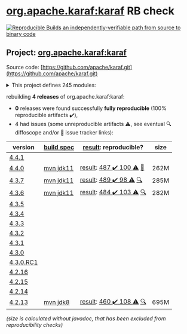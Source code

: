 [org.apache.karaf:karaf](https://search.maven.org/artifact/org.apache.karaf/karaf/) RB check
=======

[![Reproducible Builds](https://reproducible-builds.org/images/logos/rb.svg) an independently-verifiable path from source to binary code](https://reproducible-builds.org/)

## Project: [org.apache.karaf:karaf](https://search.maven.org/artifact/org.apache.karaf/karaf/)

Source code: [https://github.com/apache/karaf.git](https://github.com/apache/karaf.git)

<details><summary>This project defines 245 modules:</summary>

* [org.apache.karaf.archetypes:karaf-assembly-archetype](https://search.maven.org/artifact/org.apache.karaf.archetypes/karaf-assembly-archetype/)
* [org.apache.karaf.archetypes:karaf-blueprint-archetype](https://search.maven.org/artifact/org.apache.karaf.archetypes/karaf-blueprint-archetype/)
* [org.apache.karaf.archetypes:karaf-bundle-archetype](https://search.maven.org/artifact/org.apache.karaf.archetypes/karaf-bundle-archetype/)
* [org.apache.karaf.archetypes:karaf-command-archetype](https://search.maven.org/artifact/org.apache.karaf.archetypes/karaf-command-archetype/)
* [org.apache.karaf.archetypes:karaf-feature-archetype](https://search.maven.org/artifact/org.apache.karaf.archetypes/karaf-feature-archetype/)
* [org.apache.karaf.archetypes:karaf-kar-archetype](https://search.maven.org/artifact/org.apache.karaf.archetypes/karaf-kar-archetype/)
* [org.apache.karaf.assemblies.features:features](https://search.maven.org/artifact/org.apache.karaf.assemblies.features/features/)
* [org.apache.karaf.assemblies:assemblies](https://search.maven.org/artifact/org.apache.karaf.assemblies/assemblies/)
* [org.apache.karaf.audit:org.apache.karaf.audit.core](https://search.maven.org/artifact/org.apache.karaf.audit/org.apache.karaf.audit.core/)
* [org.apache.karaf.bundle:bundle](https://search.maven.org/artifact/org.apache.karaf.bundle/bundle/)
* [org.apache.karaf.bundle:org.apache.karaf.bundle.blueprintstate](https://search.maven.org/artifact/org.apache.karaf.bundle/org.apache.karaf.bundle.blueprintstate/)
* [org.apache.karaf.bundle:org.apache.karaf.bundle.core](https://search.maven.org/artifact/org.apache.karaf.bundle/org.apache.karaf.bundle.core/)
* [org.apache.karaf.bundle:org.apache.karaf.bundle.springstate](https://search.maven.org/artifact/org.apache.karaf.bundle/org.apache.karaf.bundle.springstate/)
* [org.apache.karaf.config:org.apache.karaf.config.core](https://search.maven.org/artifact/org.apache.karaf.config/org.apache.karaf.config.core/)
* [org.apache.karaf.deployer:deployer](https://search.maven.org/artifact/org.apache.karaf.deployer/deployer/)
* [org.apache.karaf.deployer:org.apache.karaf.deployer.blueprint](https://search.maven.org/artifact/org.apache.karaf.deployer/org.apache.karaf.deployer.blueprint/)
* [org.apache.karaf.deployer:org.apache.karaf.deployer.features](https://search.maven.org/artifact/org.apache.karaf.deployer/org.apache.karaf.deployer.features/)
* [org.apache.karaf.deployer:org.apache.karaf.deployer.kar](https://search.maven.org/artifact/org.apache.karaf.deployer/org.apache.karaf.deployer.kar/)
* [org.apache.karaf.deployer:org.apache.karaf.deployer.spring](https://search.maven.org/artifact/org.apache.karaf.deployer/org.apache.karaf.deployer.spring/)
* [org.apache.karaf.deployer:org.apache.karaf.deployer.wrap](https://search.maven.org/artifact/org.apache.karaf.deployer/org.apache.karaf.deployer.wrap/)
* [org.apache.karaf.diagnostic:diagnostic](https://search.maven.org/artifact/org.apache.karaf.diagnostic/diagnostic/)
* [org.apache.karaf.diagnostic:org.apache.karaf.diagnostic.boot](https://search.maven.org/artifact/org.apache.karaf.diagnostic/org.apache.karaf.diagnostic.boot/)
* [org.apache.karaf.diagnostic:org.apache.karaf.diagnostic.core](https://search.maven.org/artifact/org.apache.karaf.diagnostic/org.apache.karaf.diagnostic.core/)
* [org.apache.karaf.docker:org.apache.karaf.docker.core](https://search.maven.org/artifact/org.apache.karaf.docker/org.apache.karaf.docker.core/)
* [org.apache.karaf.examples:apache-karaf-examples](https://search.maven.org/artifact/org.apache.karaf.examples/apache-karaf-examples/)
* [org.apache.karaf.examples:karaf-blueprint-example](https://search.maven.org/artifact/org.apache.karaf.examples/karaf-blueprint-example/)
* [org.apache.karaf.examples:karaf-blueprint-example-client](https://search.maven.org/artifact/org.apache.karaf.examples/karaf-blueprint-example-client/)
* [org.apache.karaf.examples:karaf-blueprint-example-common](https://search.maven.org/artifact/org.apache.karaf.examples/karaf-blueprint-example-common/)
* [org.apache.karaf.examples:karaf-blueprint-example-features](https://search.maven.org/artifact/org.apache.karaf.examples/karaf-blueprint-example-features/)
* [org.apache.karaf.examples:karaf-blueprint-example-provider](https://search.maven.org/artifact/org.apache.karaf.examples/karaf-blueprint-example-provider/)
* [org.apache.karaf.examples:karaf-branding-example](https://search.maven.org/artifact/org.apache.karaf.examples/karaf-branding-example/)
* [org.apache.karaf.examples:karaf-bundle-example](https://search.maven.org/artifact/org.apache.karaf.examples/karaf-bundle-example/)
* [org.apache.karaf.examples:karaf-bundle-example-client](https://search.maven.org/artifact/org.apache.karaf.examples/karaf-bundle-example-client/)
* [org.apache.karaf.examples:karaf-bundle-example-common](https://search.maven.org/artifact/org.apache.karaf.examples/karaf-bundle-example-common/)
* [org.apache.karaf.examples:karaf-bundle-example-features](https://search.maven.org/artifact/org.apache.karaf.examples/karaf-bundle-example-features/)
* [org.apache.karaf.examples:karaf-bundle-example-provider](https://search.maven.org/artifact/org.apache.karaf.examples/karaf-bundle-example-provider/)
* [org.apache.karaf.examples:karaf-camel-example](https://search.maven.org/artifact/org.apache.karaf.examples/karaf-camel-example/)
* [org.apache.karaf.examples:karaf-camel-example-blueprint](https://search.maven.org/artifact/org.apache.karaf.examples/karaf-camel-example-blueprint/)
* [org.apache.karaf.examples:karaf-camel-example-features](https://search.maven.org/artifact/org.apache.karaf.examples/karaf-camel-example-features/)
* [org.apache.karaf.examples:karaf-camel-example-java](https://search.maven.org/artifact/org.apache.karaf.examples/karaf-camel-example-java/)
* [org.apache.karaf.examples:karaf-cdi-example](https://search.maven.org/artifact/org.apache.karaf.examples/karaf-cdi-example/)
* [org.apache.karaf.examples:karaf-cdi-example-api](https://search.maven.org/artifact/org.apache.karaf.examples/karaf-cdi-example-api/)
* [org.apache.karaf.examples:karaf-cdi-example-consumer](https://search.maven.org/artifact/org.apache.karaf.examples/karaf-cdi-example-consumer/)
* [org.apache.karaf.examples:karaf-cdi-example-features](https://search.maven.org/artifact/org.apache.karaf.examples/karaf-cdi-example-features/)
* [org.apache.karaf.examples:karaf-cdi-example-provider](https://search.maven.org/artifact/org.apache.karaf.examples/karaf-cdi-example-provider/)
* [org.apache.karaf.examples:karaf-command-example](https://search.maven.org/artifact/org.apache.karaf.examples/karaf-command-example/)
* [org.apache.karaf.examples:karaf-command-example-api](https://search.maven.org/artifact/org.apache.karaf.examples/karaf-command-example-api/)
* [org.apache.karaf.examples:karaf-command-example-command](https://search.maven.org/artifact/org.apache.karaf.examples/karaf-command-example-command/)
* [org.apache.karaf.examples:karaf-command-example-features](https://search.maven.org/artifact/org.apache.karaf.examples/karaf-command-example-features/)
* [org.apache.karaf.examples:karaf-command-example-provider](https://search.maven.org/artifact/org.apache.karaf.examples/karaf-command-example-provider/)
* [org.apache.karaf.examples:karaf-config-example](https://search.maven.org/artifact/org.apache.karaf.examples/karaf-config-example/)
* [org.apache.karaf.examples:karaf-config-example-blueprint](https://search.maven.org/artifact/org.apache.karaf.examples/karaf-config-example-blueprint/)
* [org.apache.karaf.examples:karaf-config-example-features](https://search.maven.org/artifact/org.apache.karaf.examples/karaf-config-example-features/)
* [org.apache.karaf.examples:karaf-config-example-listener](https://search.maven.org/artifact/org.apache.karaf.examples/karaf-config-example-listener/)
* [org.apache.karaf.examples:karaf-config-example-managed](https://search.maven.org/artifact/org.apache.karaf.examples/karaf-config-example-managed/)
* [org.apache.karaf.examples:karaf-config-example-managed-factory](https://search.maven.org/artifact/org.apache.karaf.examples/karaf-config-example-managed-factory/)
* [org.apache.karaf.examples:karaf-config-example-scr](https://search.maven.org/artifact/org.apache.karaf.examples/karaf-config-example-scr/)
* [org.apache.karaf.examples:karaf-config-example-static](https://search.maven.org/artifact/org.apache.karaf.examples/karaf-config-example-static/)
* [org.apache.karaf.examples:karaf-deployer-example](https://search.maven.org/artifact/org.apache.karaf.examples/karaf-deployer-example/)
* [org.apache.karaf.examples:karaf-docker-example](https://search.maven.org/artifact/org.apache.karaf.examples/karaf-docker-example/)
* [org.apache.karaf.examples:karaf-docker-example-app](https://search.maven.org/artifact/org.apache.karaf.examples/karaf-docker-example-app/)
* [org.apache.karaf.examples:karaf-docker-example-dynamic-dist](https://search.maven.org/artifact/org.apache.karaf.examples/karaf-docker-example-dynamic-dist/)
* [org.apache.karaf.examples:karaf-docker-example-static-dist](https://search.maven.org/artifact/org.apache.karaf.examples/karaf-docker-example-static-dist/)
* [org.apache.karaf.examples:karaf-dump-example](https://search.maven.org/artifact/org.apache.karaf.examples/karaf-dump-example/)
* [org.apache.karaf.examples:karaf-http-resource-example](https://search.maven.org/artifact/org.apache.karaf.examples/karaf-http-resource-example/)
* [org.apache.karaf.examples:karaf-http-resource-example-features](https://search.maven.org/artifact/org.apache.karaf.examples/karaf-http-resource-example-features/)
* [org.apache.karaf.examples:karaf-http-resource-example-whiteboard](https://search.maven.org/artifact/org.apache.karaf.examples/karaf-http-resource-example-whiteboard/)
* [org.apache.karaf.examples:karaf-itest-example](https://search.maven.org/artifact/org.apache.karaf.examples/karaf-itest-example/)
* [org.apache.karaf.examples:karaf-jaas-example](https://search.maven.org/artifact/org.apache.karaf.examples/karaf-jaas-example/)
* [org.apache.karaf.examples:karaf-jaas-example-app](https://search.maven.org/artifact/org.apache.karaf.examples/karaf-jaas-example-app/)
* [org.apache.karaf.examples:karaf-jaas-example-features](https://search.maven.org/artifact/org.apache.karaf.examples/karaf-jaas-example-features/)
* [org.apache.karaf.examples:karaf-jaas-example-wab](https://search.maven.org/artifact/org.apache.karaf.examples/karaf-jaas-example-wab/)
* [org.apache.karaf.examples:karaf-jaas-example-war](https://search.maven.org/artifact/org.apache.karaf.examples/karaf-jaas-example-war/)
* [org.apache.karaf.examples:karaf-jdbc-example](https://search.maven.org/artifact/org.apache.karaf.examples/karaf-jdbc-example/)
* [org.apache.karaf.examples:karaf-jdbc-example-api](https://search.maven.org/artifact/org.apache.karaf.examples/karaf-jdbc-example-api/)
* [org.apache.karaf.examples:karaf-jdbc-example-command](https://search.maven.org/artifact/org.apache.karaf.examples/karaf-jdbc-example-command/)
* [org.apache.karaf.examples:karaf-jdbc-example-features](https://search.maven.org/artifact/org.apache.karaf.examples/karaf-jdbc-example-features/)
* [org.apache.karaf.examples:karaf-jdbc-example-provider](https://search.maven.org/artifact/org.apache.karaf.examples/karaf-jdbc-example-provider/)
* [org.apache.karaf.examples:karaf-jms-example](https://search.maven.org/artifact/org.apache.karaf.examples/karaf-jms-example/)
* [org.apache.karaf.examples:karaf-jms-example-command](https://search.maven.org/artifact/org.apache.karaf.examples/karaf-jms-example-command/)
* [org.apache.karaf.examples:karaf-jms-example-features](https://search.maven.org/artifact/org.apache.karaf.examples/karaf-jms-example-features/)
* [org.apache.karaf.examples:karaf-jpa-example](https://search.maven.org/artifact/org.apache.karaf.examples/karaf-jpa-example/)
* [org.apache.karaf.examples:karaf-jpa-example-command](https://search.maven.org/artifact/org.apache.karaf.examples/karaf-jpa-example-command/)
* [org.apache.karaf.examples:karaf-jpa-example-features](https://search.maven.org/artifact/org.apache.karaf.examples/karaf-jpa-example-features/)
* [org.apache.karaf.examples:karaf-jpa-example-provider](https://search.maven.org/artifact/org.apache.karaf.examples/karaf-jpa-example-provider/)
* [org.apache.karaf.examples:karaf-jpa-example-provider-api](https://search.maven.org/artifact/org.apache.karaf.examples/karaf-jpa-example-provider-api/)
* [org.apache.karaf.examples:karaf-jpa-example-provider-blueprint](https://search.maven.org/artifact/org.apache.karaf.examples/karaf-jpa-example-provider-blueprint/)
* [org.apache.karaf.examples:karaf-jpa-example-provider-blueprint-eclipselink](https://search.maven.org/artifact/org.apache.karaf.examples/karaf-jpa-example-provider-blueprint-eclipselink/)
* [org.apache.karaf.examples:karaf-jpa-example-provider-blueprint-hibernate](https://search.maven.org/artifact/org.apache.karaf.examples/karaf-jpa-example-provider-blueprint-hibernate/)
* [org.apache.karaf.examples:karaf-jpa-example-provider-blueprint-openjpa](https://search.maven.org/artifact/org.apache.karaf.examples/karaf-jpa-example-provider-blueprint-openjpa/)
* [org.apache.karaf.examples:karaf-jpa-example-provider-ds](https://search.maven.org/artifact/org.apache.karaf.examples/karaf-jpa-example-provider-ds/)
* [org.apache.karaf.examples:karaf-jpa-example-provider-ds-eclipselink](https://search.maven.org/artifact/org.apache.karaf.examples/karaf-jpa-example-provider-ds-eclipselink/)
* [org.apache.karaf.examples:karaf-jpa-example-provider-ds-hibernate](https://search.maven.org/artifact/org.apache.karaf.examples/karaf-jpa-example-provider-ds-hibernate/)
* [org.apache.karaf.examples:karaf-jpa-example-provider-ds-openjpa](https://search.maven.org/artifact/org.apache.karaf.examples/karaf-jpa-example-provider-ds-openjpa/)
* [org.apache.karaf.examples:karaf-log-appender-example](https://search.maven.org/artifact/org.apache.karaf.examples/karaf-log-appender-example/)
* [org.apache.karaf.examples:karaf-log-appender-example-core](https://search.maven.org/artifact/org.apache.karaf.examples/karaf-log-appender-example-core/)
* [org.apache.karaf.examples:karaf-log-appender-example-features](https://search.maven.org/artifact/org.apache.karaf.examples/karaf-log-appender-example-features/)
* [org.apache.karaf.examples:karaf-maven-example](https://search.maven.org/artifact/org.apache.karaf.examples/karaf-maven-example/)
* [org.apache.karaf.examples:karaf-maven-example-run](https://search.maven.org/artifact/org.apache.karaf.examples/karaf-maven-example-run/)
* [org.apache.karaf.examples:karaf-maven-example-run-bundle](https://search.maven.org/artifact/org.apache.karaf.examples/karaf-maven-example-run-bundle/)
* [org.apache.karaf.examples:karaf-mbean-example](https://search.maven.org/artifact/org.apache.karaf.examples/karaf-mbean-example/)
* [org.apache.karaf.examples:karaf-mbean-example-api](https://search.maven.org/artifact/org.apache.karaf.examples/karaf-mbean-example-api/)
* [org.apache.karaf.examples:karaf-mbean-example-blueprint](https://search.maven.org/artifact/org.apache.karaf.examples/karaf-mbean-example-blueprint/)
* [org.apache.karaf.examples:karaf-mbean-example-features](https://search.maven.org/artifact/org.apache.karaf.examples/karaf-mbean-example-features/)
* [org.apache.karaf.examples:karaf-mbean-example-provider](https://search.maven.org/artifact/org.apache.karaf.examples/karaf-mbean-example-provider/)
* [org.apache.karaf.examples:karaf-mbean-example-scr](https://search.maven.org/artifact/org.apache.karaf.examples/karaf-mbean-example-scr/)
* [org.apache.karaf.examples:karaf-mbean-example-simple](https://search.maven.org/artifact/org.apache.karaf.examples/karaf-mbean-example-simple/)
* [org.apache.karaf.examples:karaf-profile-example](https://search.maven.org/artifact/org.apache.karaf.examples/karaf-profile-example/)
* [org.apache.karaf.examples:karaf-profile-example-dynamic](https://search.maven.org/artifact/org.apache.karaf.examples/karaf-profile-example-dynamic/)
* [org.apache.karaf.examples:karaf-profile-example-registry](https://search.maven.org/artifact/org.apache.karaf.examples/karaf-profile-example-registry/)
* [org.apache.karaf.examples:karaf-profile-example-static](https://search.maven.org/artifact/org.apache.karaf.examples/karaf-profile-example-static/)
* [org.apache.karaf.examples:karaf-redis-example](https://search.maven.org/artifact/org.apache.karaf.examples/karaf-redis-example/)
* [org.apache.karaf.examples:karaf-redis-example-api](https://search.maven.org/artifact/org.apache.karaf.examples/karaf-redis-example-api/)
* [org.apache.karaf.examples:karaf-redis-example-command](https://search.maven.org/artifact/org.apache.karaf.examples/karaf-redis-example-command/)
* [org.apache.karaf.examples:karaf-redis-example-features](https://search.maven.org/artifact/org.apache.karaf.examples/karaf-redis-example-features/)
* [org.apache.karaf.examples:karaf-redis-example-service](https://search.maven.org/artifact/org.apache.karaf.examples/karaf-redis-example-service/)
* [org.apache.karaf.examples:karaf-rest-example](https://search.maven.org/artifact/org.apache.karaf.examples/karaf-rest-example/)
* [org.apache.karaf.examples:karaf-rest-example-api](https://search.maven.org/artifact/org.apache.karaf.examples/karaf-rest-example-api/)
* [org.apache.karaf.examples:karaf-rest-example-blueprint](https://search.maven.org/artifact/org.apache.karaf.examples/karaf-rest-example-blueprint/)
* [org.apache.karaf.examples:karaf-rest-example-client](https://search.maven.org/artifact/org.apache.karaf.examples/karaf-rest-example-client/)
* [org.apache.karaf.examples:karaf-rest-example-client-cxf](https://search.maven.org/artifact/org.apache.karaf.examples/karaf-rest-example-client-cxf/)
* [org.apache.karaf.examples:karaf-rest-example-client-http](https://search.maven.org/artifact/org.apache.karaf.examples/karaf-rest-example-client-http/)
* [org.apache.karaf.examples:karaf-rest-example-client-jersey](https://search.maven.org/artifact/org.apache.karaf.examples/karaf-rest-example-client-jersey/)
* [org.apache.karaf.examples:karaf-rest-example-features](https://search.maven.org/artifact/org.apache.karaf.examples/karaf-rest-example-features/)
* [org.apache.karaf.examples:karaf-rest-example-scr](https://search.maven.org/artifact/org.apache.karaf.examples/karaf-rest-example-scr/)
* [org.apache.karaf.examples:karaf-rest-example-whiteboard](https://search.maven.org/artifact/org.apache.karaf.examples/karaf-rest-example-whiteboard/)
* [org.apache.karaf.examples:karaf-scheduler-example](https://search.maven.org/artifact/org.apache.karaf.examples/karaf-scheduler-example/)
* [org.apache.karaf.examples:karaf-scheduler-example-features](https://search.maven.org/artifact/org.apache.karaf.examples/karaf-scheduler-example-features/)
* [org.apache.karaf.examples:karaf-scheduler-example-runnable](https://search.maven.org/artifact/org.apache.karaf.examples/karaf-scheduler-example-runnable/)
* [org.apache.karaf.examples:karaf-scr-example](https://search.maven.org/artifact/org.apache.karaf.examples/karaf-scr-example/)
* [org.apache.karaf.examples:karaf-scr-example-api](https://search.maven.org/artifact/org.apache.karaf.examples/karaf-scr-example-api/)
* [org.apache.karaf.examples:karaf-scr-example-client](https://search.maven.org/artifact/org.apache.karaf.examples/karaf-scr-example-client/)
* [org.apache.karaf.examples:karaf-scr-example-features](https://search.maven.org/artifact/org.apache.karaf.examples/karaf-scr-example-features/)
* [org.apache.karaf.examples:karaf-scr-example-provider](https://search.maven.org/artifact/org.apache.karaf.examples/karaf-scr-example-provider/)
* [org.apache.karaf.examples:karaf-servlet-example](https://search.maven.org/artifact/org.apache.karaf.examples/karaf-servlet-example/)
* [org.apache.karaf.examples:karaf-servlet-example-annotation](https://search.maven.org/artifact/org.apache.karaf.examples/karaf-servlet-example-annotation/)
* [org.apache.karaf.examples:karaf-servlet-example-blueprint](https://search.maven.org/artifact/org.apache.karaf.examples/karaf-servlet-example-blueprint/)
* [org.apache.karaf.examples:karaf-servlet-example-features](https://search.maven.org/artifact/org.apache.karaf.examples/karaf-servlet-example-features/)
* [org.apache.karaf.examples:karaf-servlet-example-registration](https://search.maven.org/artifact/org.apache.karaf.examples/karaf-servlet-example-registration/)
* [org.apache.karaf.examples:karaf-servlet-example-scr](https://search.maven.org/artifact/org.apache.karaf.examples/karaf-servlet-example-scr/)
* [org.apache.karaf.examples:karaf-servlet-example-upload](https://search.maven.org/artifact/org.apache.karaf.examples/karaf-servlet-example-upload/)
* [org.apache.karaf.examples:karaf-soap-example](https://search.maven.org/artifact/org.apache.karaf.examples/karaf-soap-example/)
* [org.apache.karaf.examples:karaf-soap-example-api](https://search.maven.org/artifact/org.apache.karaf.examples/karaf-soap-example-api/)
* [org.apache.karaf.examples:karaf-soap-example-blueprint](https://search.maven.org/artifact/org.apache.karaf.examples/karaf-soap-example-blueprint/)
* [org.apache.karaf.examples:karaf-soap-example-client](https://search.maven.org/artifact/org.apache.karaf.examples/karaf-soap-example-client/)
* [org.apache.karaf.examples:karaf-soap-example-features](https://search.maven.org/artifact/org.apache.karaf.examples/karaf-soap-example-features/)
* [org.apache.karaf.examples:karaf-soap-example-scr](https://search.maven.org/artifact/org.apache.karaf.examples/karaf-soap-example-scr/)
* [org.apache.karaf.examples:karaf-url-namespace-handler-example](https://search.maven.org/artifact/org.apache.karaf.examples/karaf-url-namespace-handler-example/)
* [org.apache.karaf.examples:karaf-url-namespace-handler-example-core](https://search.maven.org/artifact/org.apache.karaf.examples/karaf-url-namespace-handler-example-core/)
* [org.apache.karaf.examples:karaf-url-namespace-handler-example-features](https://search.maven.org/artifact/org.apache.karaf.examples/karaf-url-namespace-handler-example-features/)
* [org.apache.karaf.examples:karaf-war-example](https://search.maven.org/artifact/org.apache.karaf.examples/karaf-war-example/)
* [org.apache.karaf.examples:karaf-war-example-features](https://search.maven.org/artifact/org.apache.karaf.examples/karaf-war-example-features/)
* [org.apache.karaf.examples:karaf-war-example-webapp](https://search.maven.org/artifact/org.apache.karaf.examples/karaf-war-example-webapp/)
* [org.apache.karaf.examples:karaf-websocket-example](https://search.maven.org/artifact/org.apache.karaf.examples/karaf-websocket-example/)
* [org.apache.karaf.features:base](https://search.maven.org/artifact/org.apache.karaf.features/base/)
* [org.apache.karaf.features:enterprise](https://search.maven.org/artifact/org.apache.karaf.features/enterprise/)
* [org.apache.karaf.features:enterprise-legacy](https://search.maven.org/artifact/org.apache.karaf.features/enterprise-legacy/)
* [org.apache.karaf.features:features](https://search.maven.org/artifact/org.apache.karaf.features/features/)
* [org.apache.karaf.features:framework](https://search.maven.org/artifact/org.apache.karaf.features/framework/)
* [org.apache.karaf.features:org.apache.karaf.features.command](https://search.maven.org/artifact/org.apache.karaf.features/org.apache.karaf.features.command/)
* [org.apache.karaf.features:org.apache.karaf.features.core](https://search.maven.org/artifact/org.apache.karaf.features/org.apache.karaf.features.core/)
* [org.apache.karaf.features:org.apache.karaf.features.extension](https://search.maven.org/artifact/org.apache.karaf.features/org.apache.karaf.features.extension/)
* [org.apache.karaf.features:specs](https://search.maven.org/artifact/org.apache.karaf.features/specs/)
* [org.apache.karaf.features:spring](https://search.maven.org/artifact/org.apache.karaf.features/spring/)
* [org.apache.karaf.features:spring-legacy](https://search.maven.org/artifact/org.apache.karaf.features/spring-legacy/)
* [org.apache.karaf.features:standard](https://search.maven.org/artifact/org.apache.karaf.features/standard/)
* [org.apache.karaf.features:static](https://search.maven.org/artifact/org.apache.karaf.features/static/)
* [org.apache.karaf.http:org.apache.karaf.http.core](https://search.maven.org/artifact/org.apache.karaf.http/org.apache.karaf.http.core/)
* [org.apache.karaf.instance:org.apache.karaf.instance.core](https://search.maven.org/artifact/org.apache.karaf.instance/org.apache.karaf.instance.core/)
* [org.apache.karaf.itests:common](https://search.maven.org/artifact/org.apache.karaf.itests/common/)
* [org.apache.karaf.itests:itests](https://search.maven.org/artifact/org.apache.karaf.itests/itests/)
* [org.apache.karaf.itests:tests](https://search.maven.org/artifact/org.apache.karaf.itests/tests/)
* [org.apache.karaf.jaas.blueprint:blueprint](https://search.maven.org/artifact/org.apache.karaf.jaas.blueprint/blueprint/)
* [org.apache.karaf.jaas.blueprint:org.apache.karaf.jaas.blueprint.config](https://search.maven.org/artifact/org.apache.karaf.jaas.blueprint/org.apache.karaf.jaas.blueprint.config/)
* [org.apache.karaf.jaas.blueprint:org.apache.karaf.jaas.blueprint.jasypt](https://search.maven.org/artifact/org.apache.karaf.jaas.blueprint/org.apache.karaf.jaas.blueprint.jasypt/)
* [org.apache.karaf.jaas:jaas](https://search.maven.org/artifact/org.apache.karaf.jaas/jaas/)
* [org.apache.karaf.jaas:org.apache.karaf.jaas.boot](https://search.maven.org/artifact/org.apache.karaf.jaas/org.apache.karaf.jaas.boot/)
* [org.apache.karaf.jaas:org.apache.karaf.jaas.command](https://search.maven.org/artifact/org.apache.karaf.jaas/org.apache.karaf.jaas.command/)
* [org.apache.karaf.jaas:org.apache.karaf.jaas.config](https://search.maven.org/artifact/org.apache.karaf.jaas/org.apache.karaf.jaas.config/)
* [org.apache.karaf.jaas:org.apache.karaf.jaas.jasypt](https://search.maven.org/artifact/org.apache.karaf.jaas/org.apache.karaf.jaas.jasypt/)
* [org.apache.karaf.jaas:org.apache.karaf.jaas.modules](https://search.maven.org/artifact/org.apache.karaf.jaas/org.apache.karaf.jaas.modules/)
* [org.apache.karaf.jaas:org.apache.karaf.jaas.spring-security-crypto](https://search.maven.org/artifact/org.apache.karaf.jaas/org.apache.karaf.jaas.spring-security-crypto/)
* [org.apache.karaf.jdbc:org.apache.karaf.jdbc.core](https://search.maven.org/artifact/org.apache.karaf.jdbc/org.apache.karaf.jdbc.core/)
* [org.apache.karaf.jms:org.apache.karaf.jms.core](https://search.maven.org/artifact/org.apache.karaf.jms/org.apache.karaf.jms.core/)
* [org.apache.karaf.jndi:org.apache.karaf.jndi.core](https://search.maven.org/artifact/org.apache.karaf.jndi/org.apache.karaf.jndi.core/)
* [org.apache.karaf.jpa:hibernate](https://search.maven.org/artifact/org.apache.karaf.jpa/hibernate/)
* [org.apache.karaf.jpa:jpa-parent](https://search.maven.org/artifact/org.apache.karaf.jpa/jpa-parent/)
* [org.apache.karaf.kar:org.apache.karaf.kar.core](https://search.maven.org/artifact/org.apache.karaf.kar/org.apache.karaf.kar.core/)
* [org.apache.karaf.log:org.apache.karaf.log.core](https://search.maven.org/artifact/org.apache.karaf.log/org.apache.karaf.log.core/)
* [org.apache.karaf.management:management](https://search.maven.org/artifact/org.apache.karaf.management/management/)
* [org.apache.karaf.management:org.apache.karaf.management.server](https://search.maven.org/artifact/org.apache.karaf.management/org.apache.karaf.management.server/)
* [org.apache.karaf.maven:maven-parent](https://search.maven.org/artifact/org.apache.karaf.maven/maven-parent/)
* [org.apache.karaf.maven:org.apache.karaf.maven.core](https://search.maven.org/artifact/org.apache.karaf.maven/org.apache.karaf.maven.core/)
* [org.apache.karaf.obr:org.apache.karaf.obr.core](https://search.maven.org/artifact/org.apache.karaf.obr/org.apache.karaf.obr.core/)
* [org.apache.karaf.package:org.apache.karaf.package.core](https://search.maven.org/artifact/org.apache.karaf.package/org.apache.karaf.package.core/)
* [org.apache.karaf.profile:org.apache.karaf.profile.core](https://search.maven.org/artifact/org.apache.karaf.profile/org.apache.karaf.profile.core/)
* [org.apache.karaf.scheduler:org.apache.karaf.scheduler.core](https://search.maven.org/artifact/org.apache.karaf.scheduler/org.apache.karaf.scheduler.core/)
* [org.apache.karaf.scr:org.apache.karaf.scr.management](https://search.maven.org/artifact/org.apache.karaf.scr/org.apache.karaf.scr.management/)
* [org.apache.karaf.scr:org.apache.karaf.scr.state](https://search.maven.org/artifact/org.apache.karaf.scr/org.apache.karaf.scr.state/)
* [org.apache.karaf.scr:scr](https://search.maven.org/artifact/org.apache.karaf.scr/scr/)
* [org.apache.karaf.service:org.apache.karaf.service.core](https://search.maven.org/artifact/org.apache.karaf.service/org.apache.karaf.service.core/)
* [org.apache.karaf.service:org.apache.karaf.service.guard](https://search.maven.org/artifact/org.apache.karaf.service/org.apache.karaf.service.guard/)
* [org.apache.karaf.service:service](https://search.maven.org/artifact/org.apache.karaf.service/service/)
* [org.apache.karaf.services:org.apache.karaf.services.coordinator](https://search.maven.org/artifact/org.apache.karaf.services/org.apache.karaf.services.coordinator/)
* [org.apache.karaf.services:org.apache.karaf.services.eventadmin](https://search.maven.org/artifact/org.apache.karaf.services/org.apache.karaf.services.eventadmin/)
* [org.apache.karaf.services:org.apache.karaf.services.interceptor](https://search.maven.org/artifact/org.apache.karaf.services/org.apache.karaf.services.interceptor/)
* [org.apache.karaf.services:org.apache.karaf.services.interceptor.api](https://search.maven.org/artifact/org.apache.karaf.services/org.apache.karaf.services.interceptor.api/)
* [org.apache.karaf.services:org.apache.karaf.services.interceptor.impl](https://search.maven.org/artifact/org.apache.karaf.services/org.apache.karaf.services.interceptor.impl/)
* [org.apache.karaf.services:org.apache.karaf.services.staticcm](https://search.maven.org/artifact/org.apache.karaf.services/org.apache.karaf.services.staticcm/)
* [org.apache.karaf.services:services](https://search.maven.org/artifact/org.apache.karaf.services/services/)
* [org.apache.karaf.shell:org.apache.karaf.shell.commands](https://search.maven.org/artifact/org.apache.karaf.shell/org.apache.karaf.shell.commands/)
* [org.apache.karaf.shell:org.apache.karaf.shell.console](https://search.maven.org/artifact/org.apache.karaf.shell/org.apache.karaf.shell.console/)
* [org.apache.karaf.shell:org.apache.karaf.shell.core](https://search.maven.org/artifact/org.apache.karaf.shell/org.apache.karaf.shell.core/)
* [org.apache.karaf.shell:org.apache.karaf.shell.ssh](https://search.maven.org/artifact/org.apache.karaf.shell/org.apache.karaf.shell.ssh/)
* [org.apache.karaf.shell:org.apache.karaf.shell.table](https://search.maven.org/artifact/org.apache.karaf.shell/org.apache.karaf.shell.table/)
* [org.apache.karaf.shell:shell](https://search.maven.org/artifact/org.apache.karaf.shell/shell/)
* [org.apache.karaf.specs:org.apache.karaf.specs.activator](https://search.maven.org/artifact/org.apache.karaf.specs/org.apache.karaf.specs.activator/)
* [org.apache.karaf.specs:org.apache.karaf.specs.java.xml](https://search.maven.org/artifact/org.apache.karaf.specs/org.apache.karaf.specs.java.xml/)
* [org.apache.karaf.specs:org.apache.karaf.specs.java.xml.ws](https://search.maven.org/artifact/org.apache.karaf.specs/org.apache.karaf.specs.java.xml.ws/)
* [org.apache.karaf.specs:org.apache.karaf.specs.locator](https://search.maven.org/artifact/org.apache.karaf.specs/org.apache.karaf.specs.locator/)
* [org.apache.karaf.specs:specs](https://search.maven.org/artifact/org.apache.karaf.specs/specs/)
* [org.apache.karaf.subsystem:org.apache.karaf.subsystem.core](https://search.maven.org/artifact/org.apache.karaf.subsystem/org.apache.karaf.subsystem.core/)
* [org.apache.karaf.system:org.apache.karaf.system.core](https://search.maven.org/artifact/org.apache.karaf.system/org.apache.karaf.system.core/)
* [org.apache.karaf.tooling:karaf-maven-plugin](https://search.maven.org/artifact/org.apache.karaf.tooling/karaf-maven-plugin/)
* [org.apache.karaf.tooling:karaf-services-maven-plugin](https://search.maven.org/artifact/org.apache.karaf.tooling/karaf-services-maven-plugin/)
* [org.apache.karaf.tooling:org.apache.karaf.tools.utils](https://search.maven.org/artifact/org.apache.karaf.tooling/org.apache.karaf.tools.utils/)
* [org.apache.karaf.tooling:tooling](https://search.maven.org/artifact/org.apache.karaf.tooling/tooling/)
* [org.apache.karaf.web:org.apache.karaf.web.core](https://search.maven.org/artifact/org.apache.karaf.web/org.apache.karaf.web.core/)
* [org.apache.karaf.webconsole:org.apache.karaf.webconsole.console](https://search.maven.org/artifact/org.apache.karaf.webconsole/org.apache.karaf.webconsole.console/)
* [org.apache.karaf.webconsole:org.apache.karaf.webconsole.features](https://search.maven.org/artifact/org.apache.karaf.webconsole/org.apache.karaf.webconsole.features/)
* [org.apache.karaf.webconsole:org.apache.karaf.webconsole.gogo](https://search.maven.org/artifact/org.apache.karaf.webconsole/org.apache.karaf.webconsole.gogo/)
* [org.apache.karaf.webconsole:org.apache.karaf.webconsole.http](https://search.maven.org/artifact/org.apache.karaf.webconsole/org.apache.karaf.webconsole.http/)
* [org.apache.karaf.webconsole:org.apache.karaf.webconsole.instance](https://search.maven.org/artifact/org.apache.karaf.webconsole/org.apache.karaf.webconsole.instance/)
* [org.apache.karaf.webconsole:webconsole](https://search.maven.org/artifact/org.apache.karaf.webconsole/webconsole/)
* [org.apache.karaf.wrapper:org.apache.karaf.wrapper.core](https://search.maven.org/artifact/org.apache.karaf.wrapper/org.apache.karaf.wrapper.core/)
* [org.apache.karaf:apache-karaf](https://search.maven.org/artifact/org.apache.karaf/apache-karaf/)
* [org.apache.karaf:apache-karaf-minimal](https://search.maven.org/artifact/org.apache.karaf/apache-karaf-minimal/)
* [org.apache.karaf:archetypes](https://search.maven.org/artifact/org.apache.karaf/archetypes/)
* [org.apache.karaf:karaf](https://search.maven.org/artifact/org.apache.karaf/karaf/)
* [org.apache.karaf:karaf-bom](https://search.maven.org/artifact/org.apache.karaf/karaf-bom/)
* [org.apache.karaf:manual](https://search.maven.org/artifact/org.apache.karaf/manual/)
* [org.apache.karaf:org.apache.karaf.client](https://search.maven.org/artifact/org.apache.karaf/org.apache.karaf.client/)
* [org.apache.karaf:org.apache.karaf.event](https://search.maven.org/artifact/org.apache.karaf/org.apache.karaf.event/)
* [org.apache.karaf:org.apache.karaf.main](https://search.maven.org/artifact/org.apache.karaf/org.apache.karaf.main/)
* [org.apache.karaf:org.apache.karaf.util](https://search.maven.org/artifact/org.apache.karaf/org.apache.karaf.util/)
</details>

rebuilding **4 releases** of org.apache.karaf:karaf:
- **0** releases were found successfully **fully reproducible** (100% reproducible artifacts :heavy_check_mark:),
- 4 had issues (some unreproducible artifacts :warning:, see eventual :mag: diffoscope and/or :memo: issue tracker links):

| version | [build spec](/BUILDSPEC.md) | [result](https://reproducible-builds.org/docs/jvm/): reproducible? | size |
| -- | --------- | ------ | -- |
| [4.4.1](https://search.maven.org/artifact/org.apache.karaf/karaf/4.4.1/pom) | | | |
| [4.4.0](https://search.maven.org/artifact/org.apache.karaf/karaf/4.4.0/pom) | [mvn jdk11](karaf-4.4.0.buildspec) | [result](karaf-4.4.0.buildinfo): [487 :heavy_check_mark:  100 :warning:](karaf-4.4.0.buildcompare) [:memo:](https://github.com/apache/karaf/pull/1539) | 262M |
| [4.3.7](https://search.maven.org/artifact/org.apache.karaf/karaf/4.3.7/pom) | [mvn jdk11](karaf-4.3.7.buildspec) | [result](karaf-4.3.7.buildinfo): [489 :heavy_check_mark:  98 :warning:](karaf-4.3.7.buildcompare) [:mag:](karaf-4.3.7.diffoscope) | 285M |
| [4.3.6](https://search.maven.org/artifact/org.apache.karaf/karaf/4.3.6/pom) | [mvn jdk11](karaf-4.3.6.buildspec) | [result](karaf-4.3.6.buildinfo): [484 :heavy_check_mark:  103 :warning:](karaf-4.3.6.buildcompare) [:mag:](karaf-4.3.6.diffoscope) | 282M |
| [4.3.5](https://search.maven.org/artifact/org.apache.karaf/karaf/4.3.5/pom) | | | |
| [4.3.4](https://search.maven.org/artifact/org.apache.karaf/karaf/4.3.4/pom) | | | |
| [4.3.3](https://search.maven.org/artifact/org.apache.karaf/karaf/4.3.3/pom) | | | |
| [4.3.2](https://search.maven.org/artifact/org.apache.karaf/karaf/4.3.2/pom) | | | |
| [4.3.1](https://search.maven.org/artifact/org.apache.karaf/karaf/4.3.1/pom) | | | |
| [4.3.0](https://search.maven.org/artifact/org.apache.karaf/karaf/4.3.0/pom) | | | |
| [4.3.0.RC1](https://search.maven.org/artifact/org.apache.karaf/karaf/4.3.0.RC1/pom) | | | |
| [4.2.16](https://search.maven.org/artifact/org.apache.karaf/karaf/4.2.16/pom) | | | |
| [4.2.15](https://search.maven.org/artifact/org.apache.karaf/karaf/4.2.15/pom) | | | |
| [4.2.14](https://search.maven.org/artifact/org.apache.karaf/karaf/4.2.14/pom) | | | |
| [4.2.13](https://search.maven.org/artifact/org.apache.karaf/karaf/4.2.13/pom) | [mvn jdk8](karaf-4.2.13.buildspec) | [result](karaf-4.2.13.buildinfo): [460 :heavy_check_mark:  108 :warning:](karaf-4.2.13.buildcompare) [:mag:](karaf-4.2.13.diffoscope) | 695M |

<i>(size is calculated without javadoc, that has been excluded from reproducibility checks)</i>
